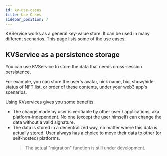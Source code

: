 ```yaml
---
id: kv-use-cases
title: Use Cases
sidebar_position: 7
---
```


KVService works as a general key-value store. It can be used in many different scenarios. This page lists some of the use cases.

## KVService as a persistence storage

You can use KVService to store the data that needs cross-session persistence.

For example, you can store the user's avatar, nick name, bio, show/hide status of NFT list, or order of these contents, under your web3 app's scenarios.

Using KVservices gives you some benefits:

- The change made by user is verifiable by other user / applications, aka platform-independent. No one (except the user himself) can change the data without a valid signature.
- The data is stored in a decentralized way, no matter where this data is actually stored. User always has a choice to move their data to other (or self-hosted) platforms.
  > The actual "migration" function is still under development.
